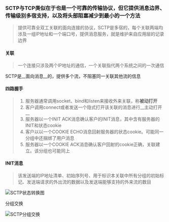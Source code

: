 ### SCTP与TCP类似在于也是一个可靠的传输协议，但它提供消息边界、传输级别多宿支持，以及将头部阻塞减少到最小的一个方法

> 提供可靠全双工关联的面向连接的协议，SCTP是多宿的，每个关联两端均涉及一组IP地址和一个端口号，提供消息服务，就是维护来自应用层的记录边界

#### 关联

> 一个连接只涉及两个IP地址的通信，一个关联指代两个系统之间的一次通信

SCTP是__面向消息__的，提供多个流，不阻塞同一关联其他流的信息

#### 四路握手

> 1. 服务器通常调用socket、bind和listen来接收外来关联，称**被动打开**
> 2. 客户调用connect或者发送一个隐式打开该关联的消息进行__主动打开__
> 3. 服务器以一个INIT ACK消息确认客户的INIT消息，其中含有服务器的INIT和状态cookie
> 4. 客户以以一个COOKIE ECHO消息回射服务器的状态cookie。可能同一分组中还捆绑了用户消息
> 5. 服务器以一个COOKIE ACK消息确认客户回射的cookie正确，关联建立。该分组也可能同上

#### INIT消息

> 该发送端的IP地址清单、初始序列号、用于标识本关联中所有分组的初始标记、发送端请求的外出流的数据以及发送端能够支持的外来流的数目



![SCTP状态转换图](/home/coffee/Book/Unp/传输层/img/SCTP状态转换图.jpg)

分组交换

![SCTP分组交换](/home/coffee/Book/Unp/传输层/img/SCTP分组交换图.jpg )